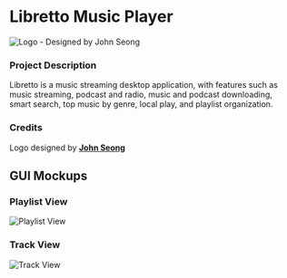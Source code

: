 # Libretto Music Player
![Logo - Designed by John Seong](https://github.com/GameGenesis/Music-Player/blob/main/Promotional%20Material/libretto.png)

### Project Description
Libretto is a music streaming desktop application, with features such as music streaming, podcast and radio, music and podcast downloading, smart search, top music by genre, local play, and playlist organization.

### Credits
Logo designed by [**John Seong**](https://github.com/wonmor)

## GUI Mockups
### Playlist View
![Playlist View](https://github.com/GameGenesis/Music-Player/blob/main/Promotional%20Material/Playlist_view.png)

### Track View
![Track View](https://github.com/GameGenesis/Music-Player/blob/main/Promotional%20Material/Track_view.png)
